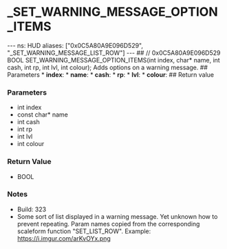 # _SET_WARNING_MESSAGE_OPTION_ITEMS

--- ns: HUD aliases: ["0x0C5A80A9E096D529", "_SET_WARNING_MESSAGE_LIST_ROW"] --- ##  // 0x0C5A80A9E096D529 BOOL SET_WARNING_MESSAGE_OPTION_ITEMS(int index, char* name, int cash, int rp, int lvl, int colour);  Adds options on a warning message.  ## Parameters * **index**: * **name**: * **cash**: * **rp**: * **lvl**: * **colour**:  ## Return value

### Parameters
* int index
* const char* name
* int cash
* int rp
* int lvl
* int colour

### Return Value
* BOOL

### Notes
* Build: 323
* Some sort of list displayed in a warning message. Yet unknown how to prevent repeating.
Param names copied from the corresponding scaleform function "SET_LIST_ROW".
Example: https://i.imgur.com/arKvOYx.png

